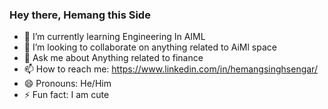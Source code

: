 <h3>Hey there, Hemang this Side </h3>

- 🌱 I’m currently learning Engineering In AIML
- 👯 I’m looking to collaborate on anything related to AiMl space
- 💬 Ask me about Anything related to finance
- 📫 How to reach me: https://www.linkedin.com/in/hemangsinghsengar/
- 😄 Pronouns: He/Him
- ⚡ Fun fact: I am cute
